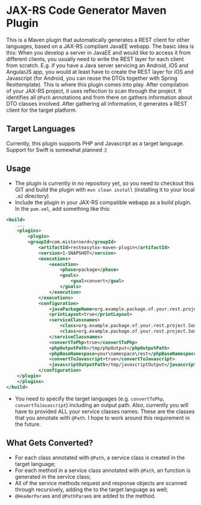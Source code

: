 JAX-RS Code Generator Maven Plugin
==================================

This is a Maven plugin that automatically generates a REST client for other languages, based on a JAX-RS compliant
JavaEE webapp.
The basic idea is this: When you develop a server in JavaEE and would like to access it from different clients, you
usually need to write the REST layer for each client from scratch. E.g. if you have a Java server servicing an
Android, iOS and AngularJS app, you would at least have to create the REST layer for iOS and Javascript
(for Android, you can reuse the DTOs together with Spring Resttemplate).
This is where this plugin comes into play. After compilation of your JAX-RS project, it uses reflection to scan through
the project. It identifies all `@Path` annotations and from there on gathers information about DTO classes involved.
After gathering all information, it generates a REST client for the target platform.


Target Languages
----------------

Currently, this plugin supports PHP and Javascript as a target language. Support for Swift is somewhat planned :)


Usage
-----

* The plugin is currently in no repository yet, so you need to checkout this GIT and build the plugin with `mvn clean install`
	(installing it to your local `.m2` directory)
* Include the plugin in your JAX-RS compatible webapp as a build plugin. In the `pom.xml`, add something like this:
```xml
<build>
	...
	<plugins>
		<plugin>
    	<groupId>com.misternerd</groupId>
			<artifactId>resteasytox-maven-plugin</artifactId>
			<version>1-SNAPSHOT</version>
			<executions>
				<execution>
					<phase>package</phase>
					<goals>
						<goal>convert</goal>
					</goals>
				</execution>
			</executions>
			<configuration>
				<javaPackageName>org.example.package.of.your.rest.project</javaPackageName>
				<printLayout>true</printLayout>
				<serviceClassnames>
					<class>org.example.package.of.your.rest.project.SomeServiceClassWithPathAnnotation1</class>
					<class>org.example.package.of.your.rest.project.SomeServiceClassWithPathAnnotation2</class>
				</serviceClassnames>
				<convertToPhp>true</convertToPhp>
				<phpOutputPath>/tmp/phpOutput</phpOutputPath>
				<phpBaseNamespace>your\namespace\rest</phpBaseNamespace>
				<convertToJavascript>true</convertToJavascript>
				<javascriptOutputPath>/tmp/javascriptOutput</javascriptOutputPath>
			</configuration>
    </plugin>
	</plugins>
</build>
```	
* You need to specify the target languages (e.g. `convertToPhp`, `convertToJavascript`) including an output path. Also, currently you will have to provided ALL your service classes names. These are the classes that you annotate with `@Path`. I hope to work around this requirement in the future.


What Gets Converted?
--------------------

* For each class annotated with `@Path`, a service class is created in the target language;
* For each method in a service class annotated with `@Path`, an function is generated in the service class;
* All of the service methods request and response objects are scanned through recursively, adding the to the target language as well;
* `@HeaderParam`s and `@PathParam`s are added to the method.
		
